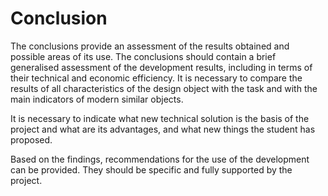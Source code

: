 # Conclusion

The conclusions provide an assessment of the results obtained and possible areas of its use. The conclusions should contain a brief generalised assessment of the development results, including
in terms of their technical and economic efficiency. It is necessary to compare
the results of all characteristics of the design object with the task and with the main indicators of modern similar objects.

It is necessary to indicate what new technical solution is the basis of the project and what are its
advantages, and what new things the student has proposed. 

Based on the findings, recommendations for the use of the development can be provided. They should
be specific and fully supported by the project.
